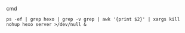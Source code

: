 cmd

    ps -ef | grep hexo | grep -v grep | awk '{print $2}' | xargs kill
    nohup hexo server >/dev/null &
